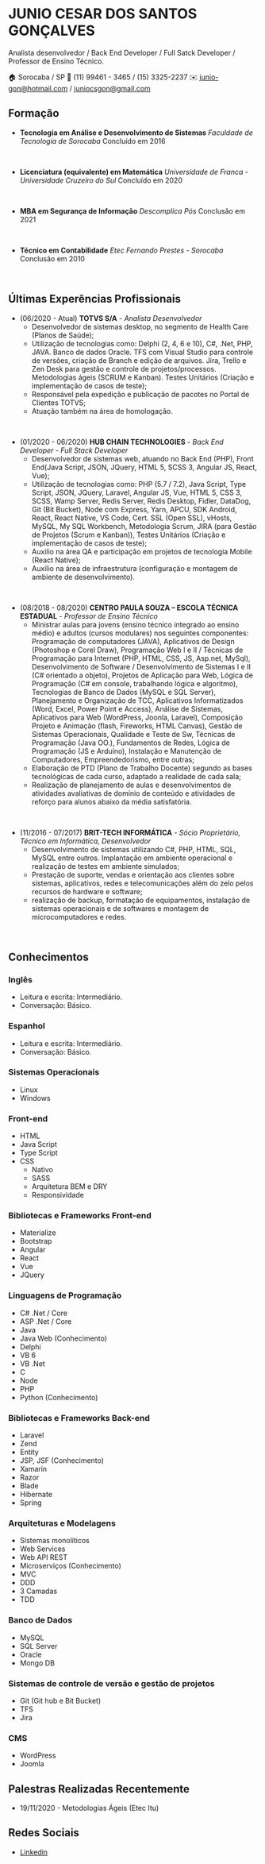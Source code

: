# JUNIO CESAR DOS SANTOS GONÇALVES
Analista desenvolvedor / Back End Developer / Full Satck Developer / Professor de Ensino Técnico.

:house:    Sorocaba / SP 
:iphone:   (11) 99461 - 3465 / (15) 3325-2237
:envelope:  junio-gon@hotmail.com / juniocsgon@gmail.com

## Formação
* **Tecnologia em Análise e Desenvolvimento de Sistemas** 
*Faculdade de Tecnologia de Sorocaba*
Concluído em 2016
<br>

* **Licenciatura (equivalente) em Matemática** 
*Universidade de Franca - Universidade Cruzeiro do Sul*
Concluído em 2020
<br>

* **MBA em Segurança de Informação** 
*Descomplica Pós*
Conclusão em 2021
<br>

* **Técnico em Contabilidade** 
*Etec Fernando Prestes - Sorocaba*
Conclusão em 2010
<br>

## Últimas Experências Profissionais
* (06/2020 -  Atual) 
**TOTVS S/A** - *Analista Desenvolvedor*
  * Desenvolvedor de sistemas desktop, no segmento de Health Care (Planos de Saúde);
  * Utilização de tecnologias como: Delphi (2, 4, 6 e 10), C#, .Net, PHP, JAVA. Banco de dados Oracle. TFS com Visual Studio para controle de versões, criação de Branch e edição de arquivos. Jira, Trello e Zen Desk para gestão e controle de projetos/processos. Metodologias ágeis (SCRUM e Kanban). Testes Unitários (Criação e implementação de casos de teste);
  * Responsável pela expedição e publicação de pacotes no Portal de Clientes TOTVS;
  * Atuação também na área de homologação.
<br>

* (01/2020 -  06/2020) 
**HUB CHAIN TECHNOLOGIES** - *Back End Developer - Full Stack Developer*
  * Desenvolvedor de sistemas web, atuando no Back End (PHP), Front End(Java Script, JSON, JQuery, HTML 5, SCSS 3, Angular JS, React, Vue);
  * Utilização de tecnologias como: PHP (5.7 / 7.2), Java Script, Type Script, JSON, JQuery, Laravel, Angular JS, Vue, HTML 5, CSS 3, SCSS, Wamp Server, Redis Server, Redis Desktop, Fidler, DataDog, Git (Bit Bucket), Node com Express, Yarn, APCU, SDK Android, React, React Native, VS Code, Cert. SSL (Open SSL), vHosts, MySQL, My SQL Workbench, Metodologia Scrum, JIRA (para Gestão de Projetos (Scrum e Kanban)), Testes Unitários (Criação e implementação de casos de teste);
  * Auxilio na área QA e participação em projetos de tecnologia Mobile (React Native);
  * Auxílio na área de infraestrutura (configuração e montagem de ambiente de desenvolvimento).
<br>

* (08/2018 -  08/2020) 
**CENTRO PAULA SOUZA – ESCOLA TÉCNICA ESTADUAL** - *Professor de Ensino Técnico*
  * Ministrar aulas para jovens (ensino técnico integrado ao ensino médio) e adultos (cursos modulares) nos seguintes componentes: Programação de computadores (JAVA), Aplicativos de Design (Photoshop e Corel Draw), Programação Web I e II / Técnicas de Programação para Internet (PHP, HTML, CSS, JS, Asp.net, MySql), Desenvolvimento de Software / Desenvolvimento de Sistemas I e II (C# orientado a objeto), Projetos de Aplicação para Web, Lógica de Programação (C# em console, trabalhando lógica e algoritmo), Tecnologias de Banco de Dados (MySQL e SQL Server), Planejamento e Organização de TCC, Aplicativos Informatizados (Word, Excel, Power Point e Access),  Análise de Sistemas, Aplicativos para Web (WordPress, Joonla, Laravel), Composição Projeto e Animação (flash, Fireworks, HTML Canvas), Gestão de Sistemas Operacionais, Qualidade e Teste de Sw, Técnicas de Programação (Java OO.), Fundamentos de Redes, Lógica de Programação (JS e Arduíno), Instalação e Manutenção de Computadores, Empreendedorismo, entre outras;
  * Elaboração de PTD (Plano de Trabalho Docente) segundo as bases tecnológicas de cada curso, adaptado a realidade de cada sala;
  * Realização de planejamento de aulas e desenvolvimentos de atividades avaliativas de domínio de conteúdo e atividades de reforço para alunos abaixo da média satisfatória.
<br>

* (11/2016 -  07/2017) 
**BRIT-TECH INFORMÁTICA** - *Sócio Proprietário, Técnico em Informática, Desenvolvedor*
  * Desenvolvimento de sistemas utilizando C#, PHP, HTML, SQL, MySQL entre outros. Implantação em ambiente operacional e realização de testes em ambiente simulados;
  * Prestação de suporte, vendas e orientação aos clientes sobre sistemas, aplicativos, redes e telecomunicações além do zelo pelos recursos de hardware e software;
  * realização de backup, formatação de equipamentos, instalação de sistemas operacionais e de softwares e montagem de microcomputadores e redes.
<br>

## Conhecimentos

### Inglês
* Leitura e escrita: Intermediário.
* Conversação: Básico.

### Espanhol
* Leitura e escrita: Intermediário.
* Conversação: Básico.

### Sistemas Operacionais
* Linux
* Windows

### Front-end
* HTML
* Java Script
* Type Script
* CSS
  * Nativo
  * SASS
  * Arquitetura BEM e DRY
  * Responsividade

### Bibliotecas e Frameworks Front-end
* Materialize
* Bootstrap
* Angular
* React
* Vue
* JQuery

### Linguagens de Programação
* C# .Net / Core
* ASP .Net / Core
* Java
* Java Web (Conhecimento)
* Delphi
* VB 6
* VB .Net
* C
* Node
* PHP
* Python (Conhecimento)

### Bibliotecas e Frameworks Back-end
* Laravel
* Zend
* Entity
* JSP, JSF (Conhecimento)
* Xamarin
* Razor
* Blade
* Hibernate
* Spring

### Arquiteturas e Modelagens
* Sistemas monolíticos
* Web Services
* Web API REST
* Microserviços (Conhecimento)
* MVC
* DDD
* 3 Camadas
* TDD

### Banco de Dados
* MySQL
* SQL Server
* Oracle
* Mongo DB

### Sistemas de controle de versão e gestão de projetos
* Git (Git hub e Bit Bucket)
* TFS
* Jira

### CMS
* WordPress
* Joomla

## Palestras Realizadas Recentemente
* 19/11/2020 - Metodologias Ágeis (Etec Itu)

## Redes Sociais
*  [Linkedin](https://www.linkedin.com/in/junio-gon%C3%A7alves-81a71142/)